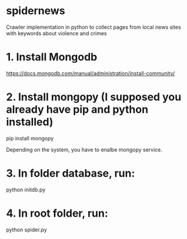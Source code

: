 # spidernews
Crawler implementation in python to collect pages from local news sites with keywords about violence and crimes


# 1. Install Mongodb
https://docs.mongodb.com/manual/administration/install-community/

# 2. Install mongopy (I supposed you already have pip and python installed)

pip install mongopy

Depending on the system, you have to enalbe mongopy service.

# 3. In folder database, run:

python initdb.py

# 4. In root folder, run:

python spider.py
